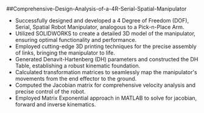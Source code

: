 ##Comprehensive-Design-Analysis-of-a-4R-Serial-Spatial-Manipulator

- Successfully designed and developed a 4 Degree of Freedom (DOF), Serial, Spatial Robot Manipulator, analogous to a Pick-n-Place Arm.
- Utilized SOLIDWORKS to create a detailed 3D model of the manipulator, ensuring optimal functionality and performance.
- Employed cutting-edge 3D printing techniques for the precise assembly of links, bringing the manipulator to life.
- Generated Denavit-Hartenberg (DH) parameters and constructed the DH Table, establishing a robust kinematic foundation.
- Calculated transformation matrices to seamlessly map the manipulator's movements from the end effector to the ground.
- Computed the Jacobian matrix for comprehensive velocity analysis and precise control of the robot.
- Employed Matrix Exponential approach in MATLAB to solve for jacobian, forward and inverse kinematics.
